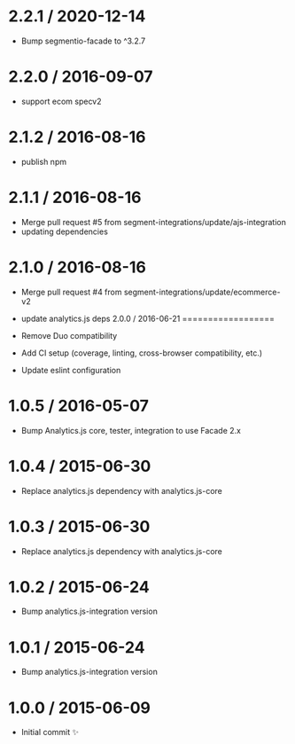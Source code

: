 2.2.1 / 2020-12-14
===================

  * Bump segmentio-facade to ^3.2.7

2.2.0 / 2016-09-07
==================

  * support ecom specv2

2.1.2 / 2016-08-16
==================

  * publish npm

2.1.1 / 2016-08-16
==================

  * Merge pull request #5 from segment-integrations/update/ajs-integration
  * updating dependencies

2.1.0 / 2016-08-16
==================

  * Merge pull request #4 from segment-integrations/update/ecommerce-v2
  * update analytics.js deps
2.0.0 / 2016-06-21
==================

  * Remove Duo compatibility
  * Add CI setup (coverage, linting, cross-browser compatibility, etc.)
  * Update eslint configuration

1.0.5 / 2016-05-07
==================

  * Bump Analytics.js core, tester, integration to use Facade 2.x

1.0.4 / 2015-06-30
==================

  * Replace analytics.js dependency with analytics.js-core

1.0.3 / 2015-06-30
==================

  * Replace analytics.js dependency with analytics.js-core

1.0.2 / 2015-06-24
==================

  * Bump analytics.js-integration version

1.0.1 / 2015-06-24
==================

  * Bump analytics.js-integration version

1.0.0 / 2015-06-09
==================

  * Initial commit :sparkles:
